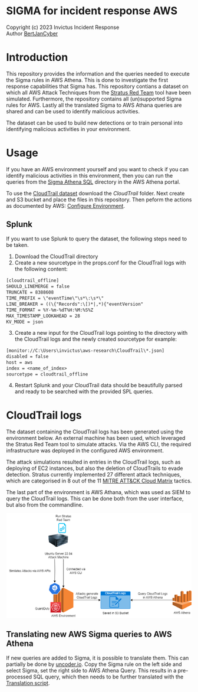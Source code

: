# SIGMA for incident response AWS 
Copyright (c) 2023 Invictus Incident Response <br>
Author [BertJanCyber](https://twitter.com/BertJanCyber)

# Introduction
This repository provides the information and the queries needed to execute the Sigma rules in AWS Athena. This is done to investigate the first response capabilities that Sigma has. This repository contians a dataset on which all AWS Attack Techniques from the [Stratus Red Team](https://stratus-red-team.cloud/) tool have been simulated. Furthermore, the repository contains all (un)supported Sigma rules for AWS. Lastly all the translated Sigma to AWS Athana queries are shared and can be used to identify malicious activities.

The dataset can be used to build new detections or to train personal into identifying malicious activities in your environment.

# Usage
If you have an AWS environment yourself and you want to check if you can identify malicious activities in this environment, then you can run the queries from the [Sigma Athena SQL](./Sigma%20Athena%20SQL/) directory in the AWS Athena portal.

To use the [CloudTrail dataset](./CloudTrail/) download the *CloudTrail* folder. Next create and S3 bucket and place the files in this repository. Then peform the actions as documented by AWS: [Configure Environment](https://docs.aws.amazon.com/athena/latest/ug/cloudtrail-logs.html).

## Splunk
If you want to use Splunk to query the dataset, the following steps need to be taken.

1. Download the CloudTrail directory
2. Create a new sourcetype in the props.conf for the CloudTrail logs with the following content:
```
[cloudtrail_offline]
SHOULD_LINEMERGE = false
TRUNCATE = 8388608
TIME_PREFIX = \"eventTime\"\s*\:\s*\"
LINE_BREAKER = ((\{"Records":\[)*|,*){"eventVersion"
TIME_FORMAT = %Y-%m-%dT%H:%M:%S%Z
MAX_TIMESTAMP_LOOKAHEAD = 28
KV_MODE = json

```
3. Create a new input for the CloudTrail logs pointing to the directory with the CloudTrail logs and the newly created sourcetype for example:
```
[monitor://C:\Users\invictus\aws-research\CloudTrail\*.json]
disabled = false
host = aws
index = <name_of_index>
sourcetype = cloudtrail_offline
```
4. Restart Splunk and your CloudTrail data should be beautifully parsed and ready to be searched with the provided SPL queries.

# CloudTrail logs
The dataset containing the CloudTrail logs has been generated using the environment below. An external machine has been used, which leveraged the Stratus Red Team tool to simulate attacks. Via the AWS CLI, the required infrastructure was deployed in the configured AWS environment. 

The attack simulations resulted in entries in the CloudTrail logs, such as deploying of EC2 instances, but also the deletion of CloudTrails to evade detection. Stratus currently implemented 27 different attack techniques, which are categorised in 8 out of the 11 [MITRE ATT&CK Cloud Matrix](https://attack.mitre.org/matrices/enterprise/cloud/) tactics.

The last part of the environment is AWS Athana, which was used as SIEM to query the CloudTrail logs. This can be done both from the user interface, but also from the commandline.

![ExternalData](Images/AttackEnvironment.png)

## Translating new AWS Sigma queries to AWS Athena
If new queries are added to Sigma, it is possible to translate them. This can partially be done by [uncoder.io](https://uncoder.io/). Copy the Sigma rule on the left side and select Sigma, set the right side to AWS Athena Query. This results in a pre-processed SQL query, which then needs to be further translated with the [Translation script](./translator/FixSigmaToAthena.py).
